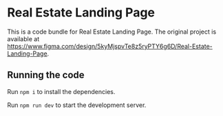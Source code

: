 
  # Real Estate Landing Page

  This is a code bundle for Real Estate Landing Page. The original project is available at https://www.figma.com/design/5kyMjspvTe8z5ryPTY6g6D/Real-Estate-Landing-Page.

  ## Running the code

  Run `npm i` to install the dependencies.

  Run `npm run dev` to start the development server.
  
